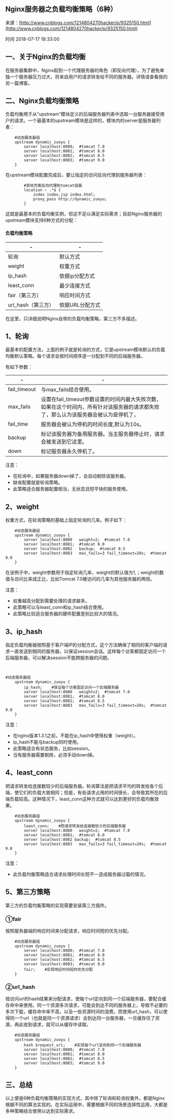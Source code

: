 ## Nginx服务器之负载均衡策略（6种）

来源：[http://www.cnblogs.com/1214804270hacker/p/9325150.html](http://www.cnblogs.com/1214804270hacker/p/9325150.html)

时间 2018-07-17 18:33:00

## 一、关于Nginx的负载均衡   

在服务器集群中，Nginx起到一个代理服务器的角色（即反向代理），为了避免单独一个服务器压力过大，将来自用户的请求转发给不同的服务器。详情请查看我的另一篇博客。


## 二、Nginx负载均衡策略   

负载均衡用于从“upstream”模块定义的后端服务器列表中选取一台服务器接受用户的请求。一个最基本的upstream模块是这样的，模块内的server是服务器列表：

```nginx
    #动态服务器组
    upstream dynamic_zuoyu {
        server localhost:8080;  #tomcat 7.0
        server localhost:8081;  #tomcat 8.0
        server localhost:8082;  #tomcat 8.5
        server localhost:8083;  #tomcat 9.0
    }
```

在upstream模块配置完成后，要让指定的访问反向代理到服务器列表：

```nginx    
        #其他页面反向代理到tomcat容器
        location ~ .*$ {
            index index.jsp index.html;
            proxy_pass http://dynamic_zuoyu;
        }
```

这就是最基本的负载均衡实例，但这不足以满足实际需求；目前Nginx服务器的upstream模块支持6种方式的分配：

  

#### 负载均衡策略

|-|-|
|-|-|
| 轮询 | 默认方式 |
| weight | 权重方式 |
| ip_hash | 依据ip分配方式 |
| least_conn | 最少连接方式 |
| fair（第三方） | 响应时间方式 |
| url_hash（第三方） | 依据URL分配方式 |
  

在这里，只详细说明Nginx自带的负载均衡策略，第三方不多描述。


## 1、轮询   

最基本的配置方法，上面的例子就是轮询的方式，它是upstream模块默认的负载均衡默认策略。每个请求会按时间顺序逐一分配到不同的后端服务器。

有如下参数：

|-|-|
|-|-|
| fail_timeout | 与max_fails结合使用。 |
| max_fails | 设置在fail_timeout参数设置的时间内最大失败次数，如果在这个时间内，所有针对该服务器的请求都失败了，那么认为该服务器会被认为是停机了， |
| fail_time | 服务器会被认为停机的时间长度,默认为10s。 |
| backup | 标记该服务器为备用服务器。当主服务器停止时，请求会被发送到它这里。 |
| down | 标记服务器永久停机了。 |
  

注意：

* 在轮询中，如果服务器down掉了，会自动剔除该服务器。     
* 缺省配置就是轮询策略。     
* 此策略适合服务器配置相当，无状态且短平快的服务使用。     

## 2、weight   

权重方式，在轮询策略的基础上指定轮询的几率。例子如下：

```nginx
    #动态服务器组
    upstream dynamic_zuoyu {
        server localhost:8080   weight=2;  #tomcat 7.0
        server localhost:8081;  #tomcat 8.0
        server localhost:8082   backup;  #tomcat 8.5
        server localhost:8083   max_fails=3 fail_timeout=20s;  #tomcat 9.0
    }
```

在该例子中，weight参数用于指定轮询几率，weight的默认值为1,；weight的数值与访问比率成正比，比如Tomcat 7.0被访问的几率为其他服务器的两倍。

注意：

* 权重越高分配到需要处理的请求越多。     
* 此策略可以与least_conn和ip_hash结合使用。     
* 此策略比较适合服务器的硬件配置差别比较大的情况。     
  


## 3、ip_hash   

指定负载均衡器按照基于客户端IP的分配方式，这个方法确保了相同的客户端的请求一直发送到相同的服务器，以保证session会话。这样每个访客都固定访问一个后端服务器，可以解决session不能跨服务器的问题。

```LANG


#动态服务器组
    upstream dynamic_zuoyu {
        ip_hash;    #保证每个访客固定访问一个后端服务器
        server localhost:8080   weight=2;  #tomcat 7.0
        server localhost:8081;  #tomcat 8.0
        server localhost:8082;  #tomcat 8.5
        server localhost:8083   max_fails=3 fail_timeout=20s;  #tomcat 9.0
    }
```

注意：

* 在nginx版本1.3.1之前，不能在ip_hash中使用权重（weight）。     
* ip_hash不能与backup同时使用。            
* 此策略适合有状态服务，比如session。            
* 当有服务器需要剔除，必须手动down掉。            
  


## 4、least_conn   

把请求转发给连接数较少的后端服务器。轮询算法是把请求平均的转发给各个后端，使它们的负载大致相同；但是，有些请求占用的时间很长，会导致其所在的后端负载较高。这种情况下，least_conn这种方式就可以达到更好的负载均衡效果。

```nginx
    #动态服务器组
    upstream dynamic_zuoyu {
        least_conn;    #把请求转发给连接数较少的后端服务器
        server localhost:8080   weight=2;  #tomcat 7.0
        server localhost:8081;  #tomcat 8.0
        server localhost:8082 backup;  #tomcat 8.5
        server localhost:8083   max_fails=3 fail_timeout=20s;  #tomcat 9.0
    }
```

注意：

* 此负载均衡策略适合请求处理时间长短不一造成服务器过载的情况。     
  


## 5、第三方策略   

第三方的负载均衡策略的实现需要安装第三方插件。


### ①fair               

按照服务器端的响应时间来分配请求，响应时间短的优先分配。

```nginx
    #动态服务器组
    upstream dynamic_zuoyu {
        server localhost:8080;  #tomcat 7.0
        server localhost:8081;  #tomcat 8.0
        server localhost:8082;  #tomcat 8.5
        server localhost:8083;  #tomcat 9.0
        fair;    #实现响应时间短的优先分配
    }
```


### ②url_hash

按访问url的hash结果来分配请求，使每个url定向到同一个后端服务器，要配合缓存命中来使用。同一个资源多次请求，可能会到达不同的服务器上，导致不必要的多次下载，缓存命中率不高，以及一些资源时间的浪费。而使用url_hash，可以使得同一个url（也就是同一个资源请求）会到达同一台服务器，一旦缓存住了资源，再此收到请求，就可以从缓存中读取。

```nginx
    #动态服务器组
    upstream dynamic_zuoyu {
        hash $request_uri;    #实现每个url定向到同一个后端服务器
        server localhost:8080;  #tomcat 7.0
        server localhost:8081;  #tomcat 8.0
        server localhost:8082;  #tomcat 8.5
        server localhost:8083;  #tomcat 9.0
    }
```


## 三、总结   

以上便是6种负载均衡策略的实现方式，其中除了轮询和轮询权重外，都是Nginx根据不同的算法实现的。在实际运用中，需要根据不同的场景选择性运用，大都是多种策略结合使用以达到实际需求。
